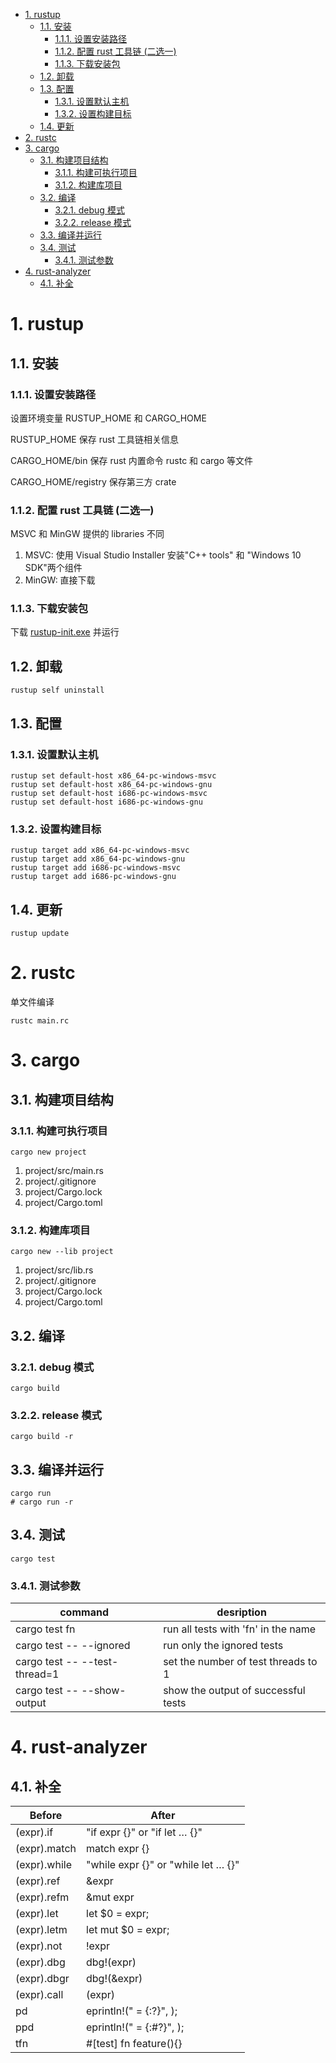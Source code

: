 - [1. rustup](#1-rustup)
  - [1.1. 安装](#11-安装)
    - [1.1.1. 设置安装路径](#111-设置安装路径)
    - [1.1.2. 配置 rust 工具链 (二选一)](#112-配置-rust-工具链-二选一)
    - [1.1.3. 下载安装包](#113-下载安装包)
  - [1.2. 卸载](#12-卸载)
  - [1.3. 配置](#13-配置)
    - [1.3.1. 设置默认主机](#131-设置默认主机)
    - [1.3.2. 设置构建目标](#132-设置构建目标)
  - [1.4. 更新](#14-更新)
- [2. rustc](#2-rustc)
- [3. cargo](#3-cargo)
  - [3.1. 构建项目结构](#31-构建项目结构)
    - [3.1.1. 构建可执行项目](#311-构建可执行项目)
    - [3.1.2. 构建库项目](#312-构建库项目)
  - [3.2. 编译](#32-编译)
    - [3.2.1. debug 模式](#321-debug-模式)
    - [3.2.2. release 模式](#322-release-模式)
  - [3.3. 编译并运行](#33-编译并运行)
  - [3.4. 测试](#34-测试)
    - [3.4.1. 测试参数](#341-测试参数)
- [4. rust-analyzer](#4-rust-analyzer)
  - [4.1. 补全](#41-补全)

# 1. rustup

## 1.1. 安装

### 1.1.1. 设置安装路径

设置环境变量 RUSTUP_HOME 和 CARGO_HOME

RUSTUP_HOME 保存 rust 工具链相关信息

CARGO_HOME/bin 保存 rust 内置命令 rustc 和 cargo 等文件

CARGO_HOME/registry 保存第三方 crate

### 1.1.2. 配置 rust 工具链 (二选一)

MSVC 和 MinGW 提供的 libraries 不同

1. MSVC: 使用 Visual Studio Installer 安装"C++ tools" 和 "Windows 10 SDK"两个组件
2. MinGW: 直接下载

### 1.1.3. 下载安装包

下载 [rustup-init.exe](https://www.rust-lang.org/tools/install) 并运行

## 1.2. 卸载

```shell
rustup self uninstall
```

## 1.3. 配置

### 1.3.1. 设置默认主机

```shell
rustup set default-host x86_64-pc-windows-msvc
rustup set default-host x86_64-pc-windows-gnu
rustup set default-host i686-pc-windows-msvc
rustup set default-host i686-pc-windows-gnu
```

### 1.3.2. 设置构建目标

```shell
rustup target add x86_64-pc-windows-msvc
rustup target add x86_64-pc-windows-gnu
rustup target add i686-pc-windows-msvc
rustup target add i686-pc-windows-gnu
```

## 1.4. 更新

```
rustup update
```

# 2. rustc

单文件编译

```shell
rustc main.rc
```

# 3. cargo

## 3.1. 构建项目结构

### 3.1.1. 构建可执行项目

```shell
cargo new project
```

1. project/src/main.rs
2. project/.gitignore
3. project/Cargo.lock
4. project/Cargo.toml

### 3.1.2. 构建库项目

```shell
cargo new --lib project
```

1. project/src/lib.rs
2. project/.gitignore
3. project/Cargo.lock
4. project/Cargo.toml

## 3.2. 编译

### 3.2.1. debug 模式

```shell
cargo build
```

### 3.2.2. release 模式

```shell
cargo build -r
```

## 3.3. 编译并运行

```shell
cargo run
# cargo run -r
```

## 3.4. 测试

```shell
cargo test
```

### 3.4.1. 测试参数

| command                       | desription                          |
| ----------------------------- | ----------------------------------- |
| cargo test fn                 | run all tests with 'fn' in the name |
| cargo test -- --ignored       | run only the ignored tests          |
| cargo test -- --test-thread=1 | set the number of test threads to 1 |
| cargo test -- --show-output   | show the output of successful tests |

# 4. rust-analyzer

## 4.1. 补全

| Before       | After                                |
| ------------ | ------------------------------------ |
| (expr).if    | "if expr {}" or "if let …​ {}"       |
| (expr).match | match expr {}                        |
| (expr).while | "while expr {}" or "while let …​ {}" |
| (expr).ref   | &expr                                |
| (expr).refm  | &mut expr                            |
| (expr).let   | let $0 = expr;                       |
| (expr).letm  | let mut $0 = expr;                   |
| (expr).not   | !expr                                |
| (expr).dbg   | dbg!(expr)                           |
| (expr).dbgr  | dbg!(&expr)                          |
| (expr).call  | (expr)                               |
| pd           | eprintln!(" = {:?}", );              |
| ppd          | eprintln!(" = {:#?}", );             |
| tfn          | #[test] fn feature(){}               |
